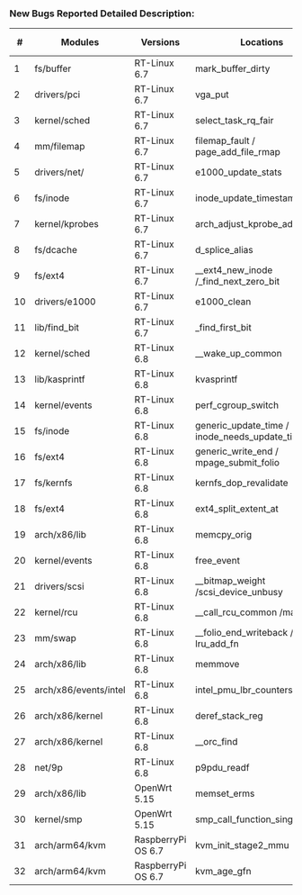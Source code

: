### New Bugs Reported Detailed Description:
| \#                    | Modules               | Versions           | Locations                                          | Bug Types         |
|-----------------------|-----------------------|--------------------|----------------------------------------------------|-------------------|
| 1                     | fs/buffer             | RT-Linux 6.7       | mark\_buffer\_dirty                                | logic error       |
| 2  | drivers/pci           | RT-Linux 6.7       | vga\_put                                           | logic error       |
| 3                     | kernel/sched          | RT-Linux 6.7       | select\_task\_rq\_fair                             | deadlock          |
| 4  | mm/filemap            | RT-Linux 6.7       | filemap\_fault / page\_add\_file\_rmap             | data race         |
| 5                     | drivers/net/          | RT-Linux 6.7       | e1000\_update\_stats                               | memory corruption |
| 6  | fs/inode              | RT-Linux 6.7       | inode\_update\_timestamps                          | data race         |
| 7                     | kernel/kprobes        | RT-Linux 6.7       | arch\_adjust\_kprobe\_addr                         | logic error       |
| 8  | fs/dcache             | RT-Linux 6.7       | d\_splice\_alias                                   | data race         |
| 9                     | fs/ext4               | RT-Linux 6.7       | \_\_ext4\_new\_inode /\_find\_next\_zero\_bit      | data race         |
| 10 | drivers/e1000         | RT-Linux 6.7       | e1000\_clean                                       | data race         |
| 11                    | lib/find\_bit         | RT-Linux 6.7       | \_find\_first\_bit                                 | data race         |
| 12 | kernel/sched          | RT-Linux 6.8       | \_\_wake\_up\_common                               | null-ptr defer    |
| 13                    | lib/kasprintf         | RT-Linux 6.8       | kvasprintf                                         | logic error       |
| 14 | kernel/events         | RT-Linux 6.8       | perf\_cgroup\_switch                               | logic error       |
| 15                    | fs/inode              | RT-Linux 6.8       | generic\_update\_time / inode\_needs\_update\_time | data race         |
| 16 | fs/ext4               | RT-Linux 6.8       | generic\_write\_end / mpage\_submit\_folio         | data race         |
| 17                    | fs/kernfs             | RT-Linux 6.8       | kernfs\_dop\_revalidate                            | memory corruption |
| 18 | fs/ext4               | RT-Linux 6.8       | ext4\_split\_extent\_at                            | memory corruption |
| 19                    | arch/x86/lib          | RT-Linux 6.8       | memcpy\_orig                                       | out-of-bounds     |
| 20 | kernel/events         | RT-Linux 6.8       | free\_event                                        | logic error       |
| 21                    | drivers/scsi          | RT-Linux 6.8       | \_\_bitmap\_weight /scsi\_device\_unbusy           | data race         |
| 22 | kernel/rcu            | RT-Linux 6.8       | \_\_call\_rcu\_common /mas\_walk                   | data race         |
| 23                    | mm/swap               | RT-Linux 6.8       | \_\_folio\_end\_writeback / lru\_add\_fn           | data race         |
| 24 | arch/x86/lib          | RT-Linux 6.8       | memmove                                            | memory corruption |
| 25                    | arch/x86/events/intel | RT-Linux 6.8       | intel\_pmu\_lbr\_counters\_reorder                 | logic error       |
| 26 | arch/x86/kernel       | RT-Linux 6.8       | deref\_stack\_reg                                  | logic error       |
| 27                    | arch/x86/kernel       | RT-Linux 6.8       | \_\_orc\_find                                      | memory leak       |
| 28 | net/9p                | RT-Linux 6.8       | p9pdu\_readf                                       | memory leak       |
| 29                    | arch/x86/lib          | OpenWrt 5.15       | memset\_erms                                       | logic error       |
| 30 | kernel/smp            | OpenWrt 5.15       | smp\_call\_function\_single                        | logic error       |
| 31                    | arch/arm64/kvm        | RaspberryPi OS 6.7 | kvm\_init\_stage2\_mmu                             | memory leak       |
| 32 | arch/arm64/kvm        | RaspberryPi OS 6.7 | kvm\_age\_gfn                                      | logic error       |